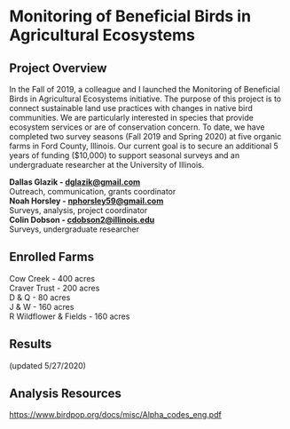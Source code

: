 # Monitoring of Beneficial Birds in Agricultural Ecosystems

## Project Overview
In the Fall of 2019, a colleague and I launched the Monitoring of Beneficial Birds in Agricultural Ecosystems initiative. The purpose of this project is to connect sustainable land use practices with changes in native bird communities. We are particularly interested in species that provide ecosystem services or are of conservation concern. To date, we have completed two survey seasons (Fall 2019 and Spring 2020) at five organic farms in Ford County, Illinois. Our current goal is to secure an additional 5 years of funding ($10,000) to support seasonal surveys and an undergraduate researcher at the University of Illinois.

**Dallas Glazik - dglazik@gmail.com**<br />
Outreach, communication, grants coordinator<br />
**Noah Horsley - nphorsley59@gmail.com**<br />
Surveys, analysis, project coordinator<br />
**Colin Dobson - cdobson2@illinois.edu**<br />
Surveys, undergraduate researcher

## Enrolled Farms
Cow Creek - 400 acres<br />
Craver Trust - 200 acres<br />
D & Q - 80 acres<br />
J & W - 160 acres<br />
R Wildflower & Fields - 160 acres

## Results 
(updated 5/27/2020)

## Analysis Resources
https://www.birdpop.org/docs/misc/Alpha_codes_eng.pdf


